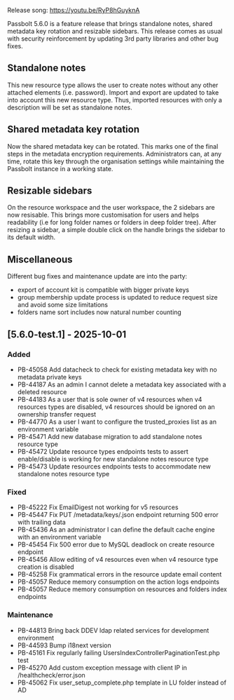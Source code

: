 Release song: https://youtu.be/RyP8hGuyknA

Passbolt 5.6.0 is a feature release that brings standalone notes, shared metadata key rotation and resizable sidebars. This release comes as usual with security reinforcement by updating 3rd party libraries and other bug fixes.

## Standalone notes

This new resource type allows the user to create notes without any other attached elements (i.e. password). Import and export are updated to take into account this new resource type.
Thus, imported resources with only a description will be set as standalone notes.

## Shared metadata key rotation

Now the shared metadata key can be rotated. This marks one of the final steps in the metadata encryption requirements. Administrators can, at any time, rotate this key through the organisation settings while maintaining the Passbolt instance in a working state.

## Resizable sidebars

On the resource workspace and the user workspace, the 2 sidebars are now resisable. This brings more customisation for users and helps readability (i.e for long folder names or folders in deep folder tree).
After resizing a sidebar, a simple double click on the handle brings the sidebar to its default width.

## Miscellaneous

Different bug fixes and maintenance update are into the party:
- export of account kit is compatible with bigger private keys
- group membership update process is updated to reduce request size and avoid some size limitations
- folders name sort includes now natural number counting

## [5.6.0-test.1] - 2025-10-01
### Added
- PB-45058 Add datacheck to check for existing metadata key with no metadata private keys
- PB-44187 As an admin I cannot delete a metadata key associated with a deleted resource
- PB-44183 As a user that is sole owner of v4 resources when v4 resources types are disabled, v4 resources should be ignored on an ownership transfer request
- PB-44770 As a user I want to configure the trusted_proxies list as an environment variable
- PB-45471 Add new database migration to add standalone notes resource type
- PB-45472 Update resource types endpoints tests to assert enable/disable is working for new standalone notes resource type
- PB-45473 Update resources endpoints tests to accommodate new standalone notes resource type

### Fixed
- PB-45222 Fix EmailDigest not working for v5 resources
- PB-45447 Fix PUT /metadata/keys/<uuid>.json endpoint returning 500 error with trailing data
- PB-45436 As an administrator I can define the default cache engine with an environment variable
- PB-45454 Fix 500 error due to MySQL deadlock on create resource endpoint
- PB-45456 Allow editing of v4 resources even when v4 resource type creation is disabled
- PB-45258 Fix grammatical errors in the resource update email content
- PB-45057 Reduce memory consumption on the action logs endpoints
- PB-45057 Reduce memory consumption on resources and folders index endpoints

### Maintenance
- PB-44813 Bring back DDEV ldap related services for development environment
- PB-44593 Bump i18next version
- PB-45161 Fix regularly failing UsersIndexControllerPaginationTest.php test
- PB-45270 Add custom exception message with client IP in /healthcheck/error.json
- PB-45062 Fix user_setup_complete.php template in LU folder instead of AD
